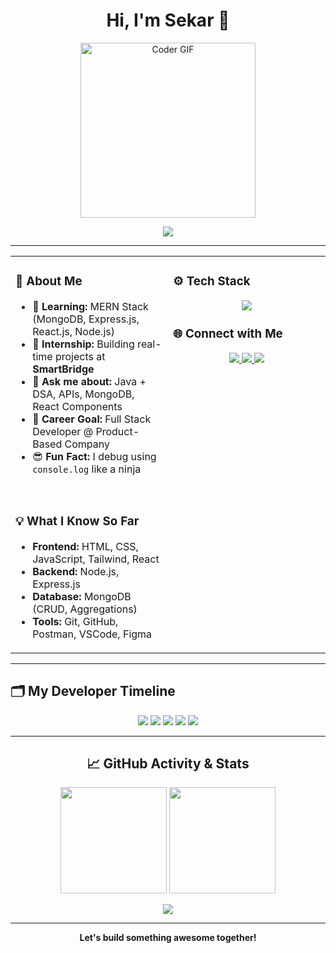 <h1 align="center">Hi, I'm Sekar 👋</h1>

<p align="center">
  <img src="https://media.giphy.com/media/qgQUggAC3Pfv687qPC/giphy.gif" width="280" alt="Coder GIF"/>
</p>

<p align="center">
  <img src="https://readme-typing-svg.demolab.com?font=Fira+Code&duration=2500&pause=700&color=00FFFF&center=true&vCenter=true&width=500&height=40&lines=Frontend+Developer;JavaScript+Enthusiast;React+Builder;Creative+Coder;MERN+Stack+Developer" />
</p>


---

<table>
  <tr>
    <td valign="top" width="50%">
      <h3>🧠 About Me</h3>
      <ul>
        <li>🌱 <b>Learning:</b> MERN Stack (MongoDB, Express.js, React.js, Node.js)</li>
        <li>🔭 <b>Internship:</b> Building real-time projects at <b>SmartBridge</b></li>
        <li>💬 <b>Ask me about:</b> Java + DSA, APIs, MongoDB, React Components</li>
        <li>🎯 <b>Career Goal:</b> Full Stack Developer @ Product-Based Company</li>
        <li>😎 <b>Fun Fact:</b> I debug using <code>console.log</code> like a ninja</li>
      </ul>
      <br/>
      <h3>💡 What I Know So Far</h3>
      <ul>
        <li><b>Frontend:</b> HTML, CSS, JavaScript, Tailwind, React</li>
        <li><b>Backend:</b> Node.js, Express.js</li>
        <li><b>Database:</b> MongoDB (CRUD, Aggregations)</li>
        <li><b>Tools:</b> Git, GitHub, Postman, VSCode, Figma</li>
      </ul>
    </td>
    <td valign="top" width="50%">
      <h3>⚙️ Tech Stack</h3>
      <p align="center">
        <img src="https://skillicons.dev/icons?i=html,css,js,react,nodejs,express,mongodb,java,git,github,tailwind,vscode,figma" />
      </p>
      <h3>🌐 Connect with Me</h3>
      <p align="center">
        <a href="https://linkedin.com/in/sekar-d" target="_blank">
          <img src="https://img.shields.io/badge/LinkedIn-0A66C2?style=for-the-badge&logo=linkedin&logoColor=white" />
        </a>
        <a href="mailto:sekar200309@gmail.com">
          <img src="https://img.shields.io/badge/Gmail-D14836?style=for-the-badge&logo=gmail&logoColor=white" />
        </a>
        <a href="https://github.com/sekar200309" target="_blank">
          <img src="https://img.shields.io/badge/GitHub-181717?style=for-the-badge&logo=github&logoColor=white" />
        </a>
      </p>
    </td>
  </tr>
</table>

---

<h2>🗂️ My Developer Timeline</h2>

<!-- Timeline Style -->
<p align="center">
  <img src="https://img.shields.io/badge/2023-HTML%2C%20CSS%2C%20JavaScript-blue?style=for-the-badge" />
  <img src="https://img.shields.io/badge/2024-Frontend%20Projects%20%26%20Java%20%2B%20DSA-purple?style=for-the-badge" />
  <img src="https://img.shields.io/badge/2025%20June-MERN%20Stack%20Internship%20@%20SmartBridge-green?style=for-the-badge" />
  <img src="https://img.shields.io/badge/2025%20July-Full%20Stack%20Projects%20in%20Progress-yellow?style=for-the-badge" />
  <img src="https://img.shields.io/badge/2025%20August-Applying%20for%20Full%20Stack%20Roles-orange?style=for-the-badge" />
</p>

---

<h2 align="center">📈 GitHub Activity & Stats</h2>

<p align="center">
  <img src="https://github-readme-stats.vercel.app/api?username=sekar200309&show_icons=true&theme=tokyonight" height="170" />
  <img src="https://github-readme-streak-stats.herokuapp.com?user=sekar200309&theme=tokyonight" height="170" />
</p>
<p align="center">
  <img src="https://github-readme-activity-graph.vercel.app/graph?username=sekar200309&theme=react-dark&area=true&hide_border=true" />
</p>

---

<p align="center">
  <b>Let's build something awesome together!</b>
</p>
